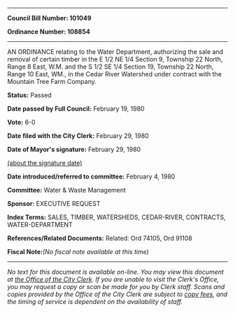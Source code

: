 

********

**Council Bill Number: 101049**
   
**Ordinance Number: 108854**
********

 AN ORDINANCE relating to the Water Department, authorizing the sale and removal of certain timber in the E 1/2 NE 1/4 Section 9, Township 22 North, Range 8 East, W.M. and the S 1/2 SE 1/4 Section 19, Township 22 North, Range 10 East, WM., in the Cedar River Watershed under contract with the Mountain Tree Farm Company.

**Status:** Passed
   
**Date passed by Full Council:** February 19, 1980
   
**Vote:** 6-0
   
**Date filed with the City Clerk:** February 29, 1980
   
**Date of Mayor's signature:** February 29, 1980
   
[(about the signature date)](/~public/approvaldate.htm)
   
   
   
**Date introduced/referred to committee:** February 4, 1980
   
**Committee:** Water & Waste Management
   
**Sponsor:** EXECUTIVE REQUEST
   
   
**Index Terms:** SALES, TIMBER, WATERSHEDS, CEDAR-RIVER, CONTRACTS, WATER-DEPARTMENT

**References/Related Documents:** Related: Ord 74105, Ord 91108

**Fiscal Note:**_(No fiscal note available at this time)_
********

_No text for this document is available on-line. You may view this document at [the Office of the City Clerk](http://www.seattle.gov/leg/clerk/contactUs.htm). If you are unable to visit the Clerk's Office, you may request a copy or scan be made for you by Clerk staff. Scans and copies provided by the Office of the City Clerk are subject to [copy fees](http://clerk.seattle.gov/~public/clerkfees.htm), and the timing of service is dependent on the availability of staff._

